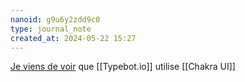 ```yaml
---
nanoid: g9u6y2zdd9c0
type: journal_note
created_at: 2024-05-22 15:27
---
```

[Je viens de voir](https://github.com/baptisteArno/typebot.io/blob/8d66b52a3909c245c8da5872e3f7bbb8d4143c67/apps/builder/package.json#L18) que [[Typebot.io]] utilise [[Chakra UI]] 
